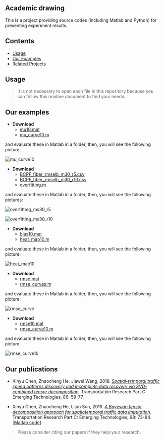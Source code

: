 Academic drawing
-----------------

This is a project providing source codes (including Matlab and Python) for presenting experiment results.

Contents
--------

-   [Usage](#usage)
-   [Our Examples](#our-examples)
-   [Related Projects](#related-projects)

Usage
--------------

> It is not necessary to open each file in this repository because you can follow this readme document to find your needs.

Our examples
--------------

- **Download**
  - [mu10.mat](https://github.com/xinychen/academic-drawing/blob/master/curves/mu10.mat)
  - [mu_curve10.m](https://github.com/xinychen/academic-drawing/blob/master/curves/mu_curve10.m)

and evaluate these in Matlab in a folder, then, you will see the following picture:

![mu_curve10](https://github.com/xinychen/academic-drawing/blob/master/curves/mu_curve10.png)


- **Download**
  - [BCPF_fiber_rmselb_m30_r5.csv](https://github.com/xinychen/academic-drawing/blob/master/curves/BCPF_fiber_rmselb_m30_r5.csv)
  - [BCPF_fiber_rmselb_m30_r10.csv](https://github.com/xinychen/academic-drawing/blob/master/curves/BCPF_fiber_rmselb_m30_r10.csv)
  - [overfitting.m](https://github.com/xinychen/academic-drawing/blob/master/curves/overfitting.m)

and evaluate these in Matlab in a folder, then, you will see the following pictures:

![overfitting_ms30_r5](https://github.com/xinychen/academic-drawing/blob/master/curves/overfitting_ms30_r5.png)

![overfitting_ms30_r10](https://github.com/xinychen/academic-drawing/blob/master/curves/overfitting_ms30_r10.png)


- **Download**
  - [bias10.mat](https://github.com/xinychen/academic-drawing/blob/master/heat-maps/bias10.mat)
  - [heat_map10.m](https://github.com/xinychen/academic-drawing/blob/master/heat-maps/heat_map10.m)

and evaluate these in Matlab in a folder, then, you will see the following picture:

![heat_map10](https://github.com/xinychen/academic-drawing/blob/master/heat-maps/heat_map10.png)


- **Download**
  - [rmse.mat](https://github.com/xinychen/academic-drawing/blob/master/rmse-curves/rmse.mat)
  - [rmse_curves.m](https://github.com/xinychen/academic-drawing/blob/master/rmse-curves/rmse_curves.m)

and evaluate these in Matlab in a folder, then, you will see the following picture:

![rmse_curve](https://github.com/xinychen/academic-drawing/blob/master/rmse-curves/rmse_curve.png)


- **Download**
  - [rmse10.mat](https://github.com/xinychen/academic-drawing/blob/master/rmse-curves/rmse10.mat)
  - [rmse_curve10.m](https://github.com/xinychen/academic-drawing/blob/master/rmse-curves/rmse_curve10.m)

and evaluate these in Matlab in a folder, then, you will see the following picture:

![rmse_curve10](https://github.com/xinychen/academic-drawing/blob/master/rmse-curves/rmse_curve10.png)


Our publications
--------------

  - Xinyu Chen, Zhaocheng He, Jiawei Wang, 2018. [*Spatial-temporal traffic speed patterns discovery and incomplete data recovery via SVD-combined tensor decomposition*](https://doi.org/10.1016/j.trc.2017.10.023). Transportation Research Part C: Emerging Technologies, 86: 59-77.

  - Xinyu Chen, Zhaocheng He, Lijun Sun, 2019. [*A Bayesian tensor decomposition approach for spatiotemporal traffic data imputation*](https://doi.org/10.1016/j.trc.2018.11.003). Transportation Research Part C: Emerging Technologies, 98: 73-84. [[Matlab code](https://github.com/lijunsun/bgcp_imputation)]

  >Please consider citing our papers if they help your research.
